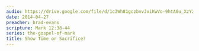 ```yaml
---
audio: https://drive.google.com/file/d/1c3Wh81gczbvvJxiKwVo-9htA0u_XzY2o/view
date: 2014-04-27
preacher: brad-evans
scripture: Mark 12:38-44
series: the-gospel-of-mark
title: Show Time or Sacrifice?
---
```

